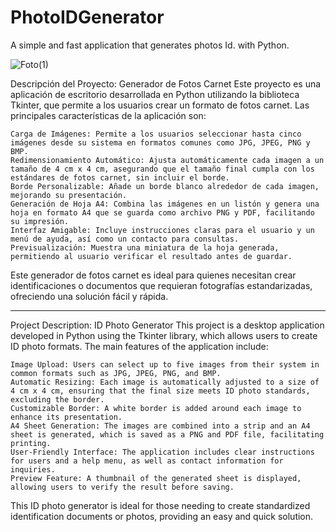 # PhotoIDGenerator
A simple and fast application that generates photos Id. with Python.

![Foto(1)](https://github.com/user-attachments/assets/b52b3504-8099-4072-9a35-0b111e9840ec)



Descripción del Proyecto: Generador de Fotos Carnet
Este proyecto es una aplicación de escritorio desarrollada en Python utilizando la biblioteca Tkinter, que permite a los usuarios crear un formato de fotos carnet. Las principales características de la aplicación son:

    Carga de Imágenes: Permite a los usuarios seleccionar hasta cinco imágenes desde su sistema en formatos comunes como JPG, JPEG, PNG y BMP.
    Redimensionamiento Automático: Ajusta automáticamente cada imagen a un tamaño de 4 cm x 4 cm, asegurando que el tamaño final cumpla con los estándares de fotos carnet, sin incluir el borde.
    Borde Personalizable: Añade un borde blanco alrededor de cada imagen, mejorando su presentación.
    Generación de Hoja A4: Combina las imágenes en un listón y genera una hoja en formato A4 que se guarda como archivo PNG y PDF, facilitando su impresión.
    Interfaz Amigable: Incluye instrucciones claras para el usuario y un menú de ayuda, así como un contacto para consultas.
    Previsualización: Muestra una miniatura de la hoja generada, permitiendo al usuario verificar el resultado antes de guardar.

Este generador de fotos carnet es ideal para quienes necesitan crear identificaciones o documentos que requieran fotografías estandarizadas, ofreciendo una solución fácil y rápida.


----------------------------------------------------------------------------
Project Description: ID Photo Generator
This project is a desktop application developed in Python using the Tkinter library, which allows users to create ID photo formats. The main features of the application include:

    Image Upload: Users can select up to five images from their system in common formats such as JPG, JPEG, PNG, and BMP.
    Automatic Resizing: Each image is automatically adjusted to a size of 4 cm x 4 cm, ensuring that the final size meets ID photo standards, excluding the border.
    Customizable Border: A white border is added around each image to enhance its presentation.
    A4 Sheet Generation: The images are combined into a strip and an A4 sheet is generated, which is saved as a PNG and PDF file, facilitating printing.
    User-Friendly Interface: The application includes clear instructions for users and a help menu, as well as contact information for inquiries.
    Preview Feature: A thumbnail of the generated sheet is displayed, allowing users to verify the result before saving.

This ID photo generator is ideal for those needing to create standardized identification documents or photos, providing an easy and quick solution.

